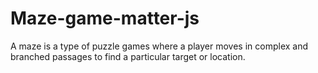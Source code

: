 # Maze-game-matter-js
A maze is a type of puzzle games where a player moves in complex and branched passages to find a particular target or location. 
